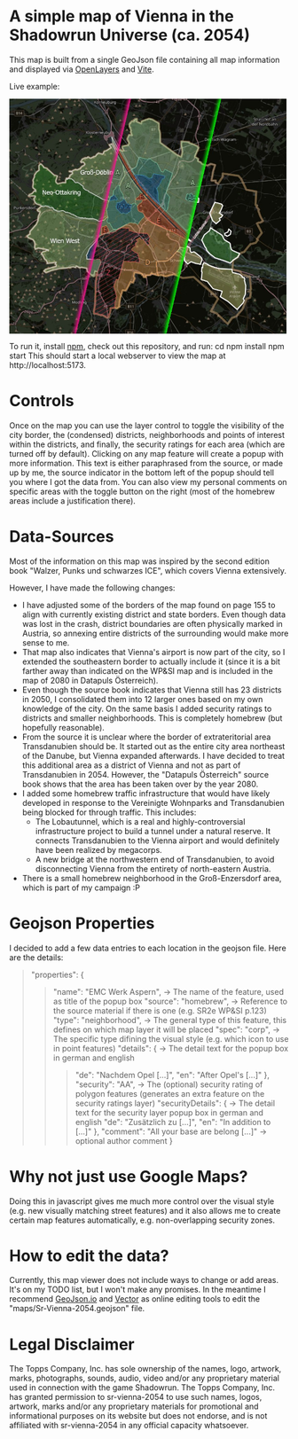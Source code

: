 # A simple map of Vienna in the Shadowrun Universe (ca. 2054)

This map is built from a single GeoJson file containing all map information and displayed via [OpenLayers](https://openlayers.org/) and [Vite](https://vitejs.dev/).

Live example:

[<img src="https://raw.githubusercontent.com/jonovotny/sr-vienna-2054/refs/heads/main/images/vienna2050-promo.jpg" width="500px" align="center">](https://jonovotny.github.io/sr-vienna-2054/)

To run it, install [npm](https://docs.npmjs.com/downloading-and-installing-node-js-and-npm), check out this repository, and run:
cd <check-out directory>
npm install
npm start
This should start a local webserver to view the map at http://localhost:5173.

# Controls

Once on the map you can use the layer control to toggle the visibility of the city border, the (condensed) districts, neighborhoods and points of interest within the districts, and finally, the security ratings for each area (which are turned off by default). Clicking on any map feature will create a popup with more information. This text is either paraphrased from the source, or made up by me, the source indicator in the bottom left of the popup should tell you where I got the data from. You can also view my personal comments on specific areas with the toggle button on the right (most of the homebrew areas include a justification there).

# Data-Sources

Most of the information on this map was inspired by the second edition book "Walzer, Punks und schwarzes ICE", which covers Vienna extensively.

However, I have made the following changes:

* I have adjusted some of the borders of the map found on page 155 to align with currently existing district and state borders. Even though data was lost in the crash, district boundaries are often physically marked in Austria, so annexing entire districts of the surrounding would make more sense to me.
* That map also indicates that Vienna's airport is now part of the city, so I extended the southeastern border to actually include it (since it is a bit farther away than indicated on the WP&SI map and is included in the map of 2080 in Datapuls Österreich).
* Even though the source book indicates that Vienna still has 23 districts in 2050, I consolidated them into 12 larger ones based on my own knowledge of the city. On the same basis I added security ratings to districts and smaller neighborhoods. This is completely homebrew (but hopefully reasonable).
* From the source it is unclear where the border of extrateritorial area Transdanubien should be. It started out as the entire city area northeast of the Danube, but Vienna expanded afterwards. I have decided to treat this additional area as a district of Vienna and not as part of Transdanubien in 2054. However, the "Datapuls Österreich" source book shows that the area has been taken over by the year 2080.
* I added some homebrew traffic infrastructure that would have likely developed in response to the Vereinigte Wohnparks and Transdanubien being blocked for through traffic. This includes: 
  * The Lobautunnel, which is a real and highly-controversial infrastructure project to build a tunnel under a natural reserve. It connects Transdanubien to the Vienna airport and would definitely have been realized by megacorps.
  * A new bridge at the northwestern end of Transdanubien, to avoid disconnecting Vienna from the entirety of north-eastern Austria.
* There is a small homebrew neighborhood in the Groß-Enzersdorf area, which is part of my campaign :P

# Geojson Properties
I decided to add a few data entries to each location in the geojson file. Here are the details:

> "properties": {
> > "name": "EMC Werk Aspern", -> The name of the feature, used as title of the popup box
> > "source": "homebrew", -> Reference to the source material if there is one (e.g. SR2e WP&SI p.123)
> > "type": "neighborhood", -> The general type of this feature, this defines on which map layer it will be placed
> > "spec": "corp", -> The specific type difining the visual style (e.g. which icon to use in point features)
> > "details": { -> The detail text for the popup box in german and english
> > > "de": "Nachdem Opel [...]",
> > > "en": "After Opel's [...]"
> > },
> > "security": "AA", -> The (optional) security rating of polygon features (generates an extra feature on the security ratings layer)
> > "securityDetails": { -> The detail text for the security layer popup box in german and english
> > > "de": "Zusätzlich zu [...]",
> > > "en": "In addition to [...]"
> > },
> > "comment": "All your base are belong [...]" -> optional author comment
> }

# Why not just use Google Maps?

Doing this in javascript gives me much more control over the visual style (e.g. new visually matching street features) and it also allows me to create certain map features automatically, e.g. non-overlapping security zones.

# How to edit the data?

Currently, this map viewer does not include ways to change or add areas. It's on my TODO list, but I won't make any promises.
In the meantime I recommend [GeoJson.io](https://geojson.io) and [Vector](https://vector.rocks/) as online editing tools to edit the "maps/Sr-Vienna-2054.geojson" file.

# Legal Disclaimer
The Topps Company, Inc. has sole ownership of the names, logo, artwork, marks, photographs, sounds, audio, video and/or any proprietary material used in connection with the game Shadowrun. The Topps Company, Inc. has granted permission to sr-vienna-2054 to use such names, logos, artwork, marks and/or any proprietary materials for promotional and informational purposes on its website but does not endorse, and is not affiliated with sr-vienna-2054 in any official capacity whatsoever.